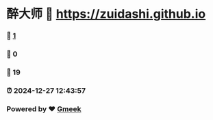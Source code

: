 # 醉大师 :link: https://zuidashi.github.io 
### :page_facing_up: [1](https://zuidashi.github.io/tag.html) 
### :speech_balloon: 0 
### :hibiscus: 19 
### :alarm_clock: 2024-12-27 12:43:57 
### Powered by :heart: [Gmeek](https://github.com/Meekdai/Gmeek)

